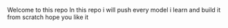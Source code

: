 Welcome to this repo 
In this repo i will push every model i learn and build it from scratch
hope you like it 
